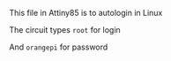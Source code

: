 This file in Attiny85 is to autologin in Linux

The circuit types `root` for login

And `orangepi` for password
